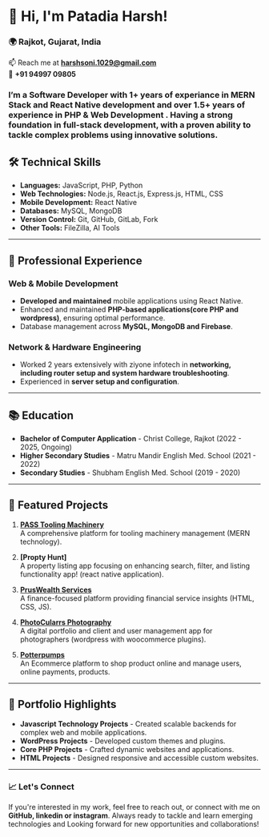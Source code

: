 # 👋 Hi, I'm Patadia Harsh!

### 🌍 Rajkot, Gujarat, India
📫 Reach me at **harshsoni.1029@gmail.com**  
📱 **+91 94997 09805**

### I’m a **Software Developer** with 1+ years of experiance in **MERN Stack** and **React Native** development and over 1.5+ years of experience in **PHP & Web Development** . Having a strong foundation in full-stack development, with a proven ability to tackle complex problems using innovative solutions.

## 🛠️ Technical Skills

- **Languages:** JavaScript, PHP, Python
- **Web Technologies:** Node.js, React.js, Express.js, HTML, CSS
- **Mobile Development:** React Native
- **Databases:** MySQL, MongoDB
- **Version Control:** Git, GitHub, GitLab, Fork
- **Other Tools:** FileZilla, AI Tools

---

## 💼 Professional Experience

### Web & Mobile Development
- **Developed and maintained** mobile applications using React Native.
- Enhanced and maintained **PHP-based applications(core PHP and wordpress)**, ensuring optimal performance.
- Database management across **MySQL, MongoDB and Firebase**.

### Network & Hardware Engineering
- Worked 2 years extensively with ziyone infotech in **networking, including router setup and system hardware troubleshooting**.
- Experienced in **server setup and configuration**.
---

## 📚 Education
- **Bachelor of Computer Application** - Christ College, Rajkot (2022 - 2025, Ongoing)
- **Higher Secondary Studies** - Matru Mandir English Med. School (2021 - 2022)
- **Secondary Studies** - Shubham English Med. School (2019 - 2020)
---

## 📌 Featured Projects

1. **[PASS Tooling Machinery](https://beta.passtooling.com/)**  
   A comprehensive platform for tooling machinery management (MERN technology).

2. **[Propty Hunt]**  
   A property listing app focusing on enhancing search, filter, and listing functionality app! (react native application).

3. **[PrusWealth Services](https://pruswealth.com/)**  
   A finance-focused platform providing financial service insights (HTML, CSS, JS).

4. **[PhotoCularrs Photography](https://photocularrs.in/)**  
   A digital portfolio and client and user management app for photographers (wordpress with woocommerce plugins).
   
3. **[Potterpumps](https://potterpumps.com/)**  
   An Ecommerce platform to shop product online and manage users, online payments, products.
---

## 💼 Portfolio Highlights

- **Javascript Technology Projects** - Created scalable backends for complex web and mobile applications.
- **WordPress Projects** - Developed custom themes and plugins.
- **Core PHP Projects** - Crafted dynamic websites and applications.
- **HTML Projects** - Designed responsive and accessible custom websites.

---

### 📈 Let's Connect

If you're interested in my work, feel free to reach out, or connect with me on **GitHub, linkedin or instagram**. Always ready to tackle and learn emerging technologies and Looking forward for new opportunities and collaborations!
